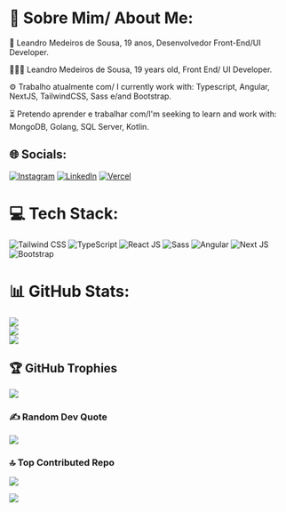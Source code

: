 # 💫 Sobre Mim/ About Me:

👋 Leandro Medeiros de Sousa, 19 anos, Desenvolvedor Front-End/UI Developer.

👋🇺🇸 Leandro Medeiros de Sousa, 19 years old, Front End/ UI Developer.

⚙️ Trabalho atualmente com/ I currently work with: Typescript, Angular, NextJS, TailwindCSS, Sass e/and Bootstrap. 

⏳ Pretendo aprender e trabalhar com/I'm seeking to learn and work with: MongoDB,  Golang, SQL Server, Kotlin.

## 🌐 Socials:
[![Instagram](https://img.shields.io/badge/Instagram-%23E4405F.svg?style-for-the-badge&logo=Instagram&logoColor=white)](https://instagram.com/sousalmd) [![LinkedIn](https://img.shields.io/badge/LinkedIn-%230077B5.svg?style-for-the-badge&logo=linkedin&logoColor=white)](https://linkedin.com/in/leosousadev) 
[![Vercel](https://img.shields.io/badge/Portfolio-black?style-for-the-badge&logo=vercel&logoColor=white)](https://portfolio-leosousadev.vercel.app)

# 💻 Tech Stack:
![Tailwind CSS](https://img.shields.io/badge/Tailwind-cyan?style=for-the-badge&logo=tailwindcss&logoColor=white)
![TypeScript](https://img.shields.io/badge/TypeScript-blue?style=for-the-badge&logo=typescript&logoColor=white) ![React JS](https://img.shields.io/badge/React-blue?style=for-the-badge&logo=react&logoColor=white) ![Sass](https://img.shields.io/badge/Sass-pink?style=for-the-badge&logo=sass&logoColor=white)
![Angular](https://img.shields.io/badge/angular-%23DD0031.svg?style=for-the-badge&logo=angular&logoColor=white) ![Next JS](https://img.shields.io/badge/Next-black?style=for-the-badge&logo=next.js&logoColor=white)   ![Bootstrap](https://img.shields.io/badge/bootstrap-%238511FA.svg?style=for-the-badge&logo=bootstrap&logoColor=white)
# 📊 GitHub Stats:
![](https://github-readme-stats.vercel.app/api?username=sousalmdev&theme=dark&hide_border=false&include_all_commits=true&count_private=false)<br/>
![](https://github-readme-streak-stats.herokuapp.com/?user=sousalmdev&theme=dark&hide_border=false)<br/>
![](https://github-readme-stats.vercel.app/api/top-langs/?username=sousalmdev&theme=dark&hide_border=false&include_all_commits=true&count_private=false&layout=compact)

## 🏆 GitHub Trophies
![](https://github-profile-trophy.vercel.app/?username=sousalmdev&theme=radical&no-frame=true&no-bg=false&margin-w=4)

### ✍️ Random Dev Quote
![](https://quotes-github-readme.vercel.app/api?type=horizontal&theme=merko)

### 🔝 Top Contributed Repo
![](https://github-contributor-stats.vercel.app/api?username=sousalmdev&limit=5&theme=dark&combine_all_yearly_contributions=true)

[![](https://visitcount.itsvg.in/api?id=sousalmdev&icon=2&color=12)](https://visitcount.itsvg.in)
